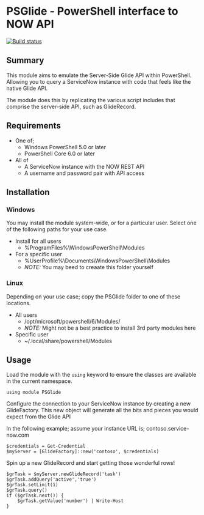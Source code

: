 # PSGlide - PowerShell interface to NOW API
[![Build status](https://ci.appveyor.com/api/projects/status/h3s1hbmnj6qvotc5/branch/master?svg=true)](https://ci.appveyor.com/project/chelseyful/psglide/branch/master)

## Summary
This module aims to emulate the Server-Side Glide API within PowerShell.
Allowing you to query a ServiceNow instance with code that feels like the
native Glide API.

The module does this by replicating the various script includes that comprise
the server-side API, such as GlideRecord.

## Requirements

- One of;
  - Windows PowerShell 5.0 or later
  - PowerShell Core 6.0 or later
- All of
  - A ServiceNow instance with the NOW REST API
  - A username and password pair with API access

## Installation

### Windows
You may install the module system-wide, or for a particular user. Select one of
the following paths for your use case.

- Install for all users
  - %ProgramFiles%\WindowsPowerShell\Modules
- For a specific user
  - %UserProfile%\Documents\WindowsPowerShell\Modules
  - *NOTE:* You may beed to creaate this folder yourself

### Linux
Depending on your use case; copy the PSGlide folder to one of
these locations.

- All users
  - /opt/microsoft/powershell/6/Modules/
  - *NOTE:* Might not be a best practice to install 3rd party modules here
- Specific user
  - ~/.local/share/powershell/Modules

## Usage
Load the module with the `using` keyword to ensure the classes are available
in the current namespace.

```
using module PSGlide
```

Configure the connection to your ServiceNow instance by creating a new
GlideFactory. This new object will generate all the bits and pieces you would
expect from the Glide API

In the following example; assume your instance URL is; contoso.service-now.com

```
$credentials = Get-Credential
$myServer = [GlideFactory]::new('contoso', $credentials)
```

Spin up a new GlideRecord and start getting those wonderful rows!

```
$grTask = $myServer.newGlideRecord('task')
$grTask.addQuery('active','true')
$grTask.setLimit(1)
$grTask.query()
if ($grTask.next()) {
    $grTask.getValue('number') | Write-Host
}
```
